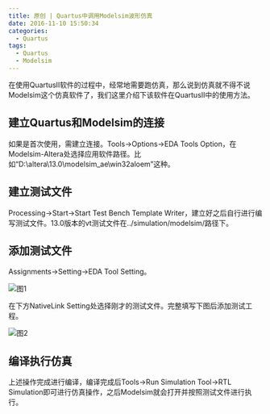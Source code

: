 ```yaml
---
title: 原创 | Quartus中调用Modelsim波形仿真
date: 2016-11-10 15:50:34
categories:
  - Quartus
tags:
  - Quartus
  - Modelsim
---
```

在使用QuartusII软件的过程中，经常地需要跑仿真，那么说到仿真就不得不说Modelsim这个仿真软件了，我们这里介绍下该软件在QuartusII中的使用方法。　

<!--more-->

## 建立Quartus和Modelsim的连接

如果是首次使用，需建立连接。Tools->Options->EDA Tools Option，在Modelsim-Altera处选择应用软件路径。比如“D:\altera\13.0\modelsim_ae\win32aloem”这种。

## 建立测试文件

Processing->Start->Start Test Bench Template Writer，建立好之后自行进行编写测试文件。13.0版本的vt测试文件在../simulation/modelsim/路径下。

## 添加测试文件

Assignments->Setting->EDA Tool Setting。

![图1](http://o85gvbiad.bkt.clouddn.com/20160601-quartus-modelsim-Fig1.png)

在下方NativeLink Setting处选择刚才的测试文件。完整填写下图后添加测试工程。

![图2](http://o85gvbiad.bkt.clouddn.com/20160601-quartus-modelsim-Fig2.png)

## 编译执行仿真

上述操作完成进行编译，编译完成后Tools->Run Simulation Tool->RTL Simulation即可进行仿真操作，之后Modelsim就会打开并按照测试文件进行执行。